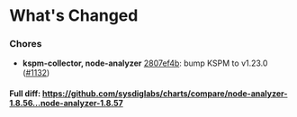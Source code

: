# What's Changed

### Chores
- **kspm-collector, node-analyzer** [2807ef4b](https://github.com/sysdiglabs/charts/commit/2807ef4b5e33c587008a84f03c1c26f18e48019b): bump KSPM to v1.23.0  ([#1132](https://github.com/sysdiglabs/charts/issues/1132))

#### Full diff: https://github.com/sysdiglabs/charts/compare/node-analyzer-1.8.56...node-analyzer-1.8.57
